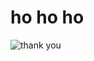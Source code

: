 # ho ho ho
![thank you](https://github.com/realkosmoss/ambatakam/blob/main/ezgif.com-video-to-gif_2.gif?raw=true)

